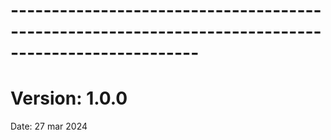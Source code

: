 # ---------------------------------------------------------------------------------------------------



# Version: 1.0.0

  Date: 27 mar 2024

